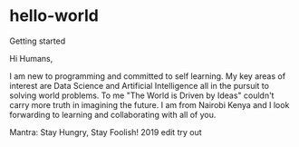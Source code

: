 # hello-world
Getting started

Hi Humans,

I am new to programming and committed to self learning. My key areas of interest are Data Science and Artificial Intelligence all in the pursuit to solving world problems. To me "The World is Driven by Ideas" couldn't carry more truth in imagining the future. I am from Nairobi Kenya and I look forwarding to learning and collaborating with all of you.

Mantra: Stay Hungry, Stay Foolish!
2019 edit try out

